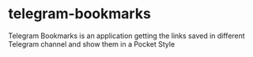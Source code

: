 # telegram-bookmarks
Telegram Bookmarks is an application getting the links saved in different Telegram channel and show them in a Pocket Style
